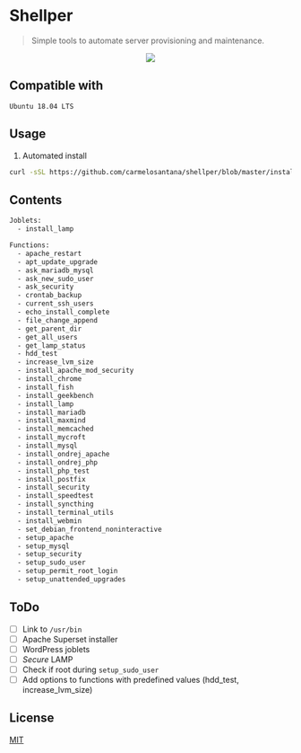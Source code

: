 # Shellper

> Simple tools to automate server provisioning and maintenance.

<p align="center">
<img src="https://github-shellhelp.s3.amazonaws.com/f5-lamp-640.gif" />
</p>

## Compatible with

`Ubuntu 18.04 LTS`
 
## Usage

1. Automated install

```bash
curl -sSL https://github.com/carmelosantana/shellper/blob/master/install.sh | bash
```

## Contents

```bash
Joblets:
  - install_lamp

Functions:
  - apache_restart
  - apt_update_upgrade
  - ask_mariadb_mysql
  - ask_new_sudo_user
  - ask_security
  - crontab_backup
  - current_ssh_users
  - echo_install_complete
  - file_change_append
  - get_parent_dir
  - get_all_users
  - get_lamp_status
  - hdd_test
  - increase_lvm_size
  - install_apache_mod_security
  - install_chrome
  - install_fish
  - install_geekbench
  - install_lamp
  - install_mariadb
  - install_maxmind
  - install_memcached
  - install_mycroft
  - install_mysql
  - install_ondrej_apache
  - install_ondrej_php
  - install_php_test
  - install_postfix
  - install_security
  - install_speedtest
  - install_syncthing
  - install_terminal_utils
  - install_webmin
  - set_debian_frontend_noninteractive
  - setup_apache
  - setup_mysql
  - setup_security
  - setup_sudo_user
  - setup_permit_root_login
  - setup_unattended_upgrades
```

## ToDo

- [ ] Link to `/usr/bin`
- [ ] Apache Superset installer
- [ ] WordPress joblets
- [ ] *Secure* LAMP
- [ ] Check if root during `setup_sudo_user`
- [ ] Add options to functions with predefined values (hdd_test, increase_lvm_size)

## License

[MIT](https://en.wikipedia.org/wiki/MIT_License)
